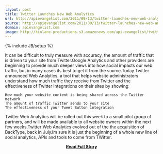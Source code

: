 ```yaml
---
layout: post
title: Twitter Launches New Web Analytics
url: http://apievangelist.com/2011/09/13/twitter-launches-new-web-analytics/
source: http://apievangelist.com/2011/09/13/twitter-launches-new-web-analytics/
domain: apievangelist.com
image: http://kinlane-productions.s3.amazonaws.com/api-evangelist/twitter_web_analytics.png
---
```

{% include JB/setup %}<p>It can be difficult to truly measure with accuracy, the amount of traffic that is driven to your site from Twitter.Google Analytics and other providers are beginning to provide much deeper views into how social impacts our web traffic, but in many cases its best to get it from the source.Today Twitter announced Web Analytics, a tool that helps website administrators understand how much traffic they receive from Twitter and the effectiveness of Twitter integrations on their sites by showing:

	How much your website content is being shared across the Twitter network
	The amount of traffic Twitter sends to your site
	The effectiveness of your Tweet Button integration

Twitter Web Analytics will be rolled out this week to a small pilot group of partners, and will be made available to all website owners within the next few weeks.Twitter Web Analytics evolved out of the the acquisition of BackType, back in July.Im sure it is just the beginning of a whole new line of social analytics, APIs and tools to come from TWitter.</p>
<center><p><a href="http://apievangelist.com/2011/09/13/twitter-launches-new-web-analytics/" style='padding:25px; font-sze:18px; font-weight: bold;'>Read Full Story</a></p></center>
